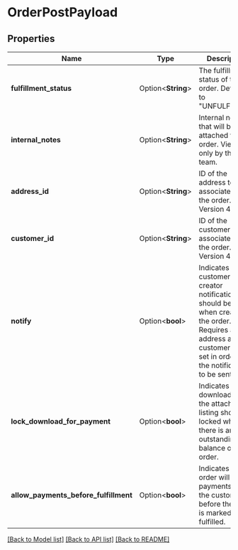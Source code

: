 # OrderPostPayload

## Properties

Name | Type | Description | Notes
------------ | ------------- | ------------- | -------------
**fulfillment_status** | Option<**String**> | The fulfillment status of the order. Defaults to \"UNFULFILLED\". | [optional]
**internal_notes** | Option<**String**> | Internal notes that will be attached to the order. Viewable only by the team. | [optional]
**address_id** | Option<**String**> | ID of the address to associate with the order. UUID Version 4. | [optional]
**customer_id** | Option<**String**> | ID of the customer to associate with the order. UUID Version 4. | [optional]
**notify** | Option<**bool**> | Indicates if the customer and creator notifications should be sent when creating the order. Requires an address and customer to be set in order for the notifications to be sent. | [optional]
**lock_download_for_payment** | Option<**bool**> | Indicates if the downloads for the attached listing should be locked while there is an outstanding balance on the order. | [optional]
**allow_payments_before_fulfillment** | Option<**bool**> | Indicates if the order will allow payments from the customer before the order is marked as fulfilled. | [optional]

[[Back to Model list]](../README.md#documentation-for-models) [[Back to API list]](../README.md#documentation-for-api-endpoints) [[Back to README]](../README.md)


